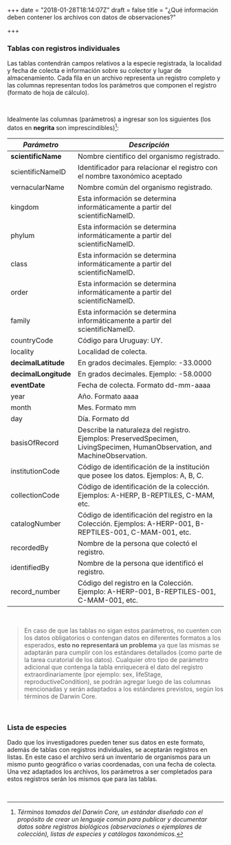 +++
date = "2018-01-28T18:14:07Z"
draft = false
title = "¿Qué información deben contener los archivos con datos de observaciones?"

+++

### Tablas con registros individuales  

Las tablas contendrán campos relativos a la especie registrada, la localidad y fecha de colecta e información sobre su colector y lugar de almacenamiento. Cada fila en un archivo representa un registro completo y las columnas representan todos los parámetros que componen el registro (formato de hoja de cálculo).

<br />

Idealmente las columnas (parámetros) a ingresar son los siguientes (los datos en __negrita__ son imprescindibles)[^1]:  
  

| *Parámetro* | *Descripción* |
|----------------------|-----------------------------------------------------------------------------------------------------------------------------|
| **scientificName** | Nombre científico del organismo registrado. |
| scientificNameID | Identificador para relacionar el registro con el nombre taxonómico aceptado |
| vernacularName | Nombre común del organismo registrado. |
| kingdom | Esta información se determina informáticamente a partir del scientificNameID. |
| phylum | Esta información se determina informáticamente a partir del scientificNameID. |
| class | Esta información se determina informáticamente a partir del scientificNameID. |
| order | Esta información se determina informáticamente a partir del scientificNameID. |
| family | Esta información se determina informáticamente a partir del scientificNameID. |
| countryCode | Código para Uruguay: UY. |
| locality | Localidad de colecta. |
| **decimalLatitude** | En grados decimales. Ejemplo: -33.0000 |
| **decimalLongitude** | En grados decimales. Ejemplo: -58.0000 |
| **eventDate** | Fecha de colecta. Formato dd-mm-aaaa |
| year | Año. Formato aaaa |
| month | Mes. Formato mm |
| day | Día. Formato dd |
| basisOfRecord | Describe la naturaleza del registro. Ejemplos: PreservedSpecimen, LivingSpecimen, HumanObservation, and MachineObservation. |
| institutionCode | Código de identificación de la institución que posee los datos. Ejemplos: A, B, C. |
| collectionCode | Código de identificación de la colección. Ejemplos: A-HERP, B-REPTILES, C-MAM, etc. |
| catalogNumber | Código de identificación del registro en la Colección. Ejemplos: A-HERP-001, B-REPTILES-001, C-MAM-001, etc. |
| recordedBy | Nombre de la persona que colectó el registro. |
| identifiedBy | Nombre de la persona que identificó el registro. |
| record_number | Código del registro en la Colección. Ejemplo: A-HERP-001, B-REPTILES-001, C-MAM-001, etc. |

<br />

>En caso de que las tablas no sigan estos parámetros, no cuenten con los datos obligatorios o contengan datos en diferentes formatos a los esperados, **esto no representará un problema** ya que las mismas se adaptarán para cumplir con los estándares detallados (como parte de la tarea curatorial de los datos). Cualquier otro tipo de parámetro adicional que contenga la tabla enriquecerá el dato del registro extraordinariamente (por ejemplo: sex, lifeStage, reproductiveCondition), se podrán agregar luego de las columnas mencionadas y serán adaptados a los estándares previstos, según los términos de Darwin Core.  

<br />


### Lista de especies 
Dado que los investigadores pueden tener sus datos en este formato, además de tablas con registros individuales, se aceptarán registros en listas. En este caso el archivo será un inventario de organismos para un mismo punto geográfico o varias coordenadas, con una fecha de colecta. Una vez adaptados los archivos, los parámetros a ser completados para estos registros serán los mismos que para las tablas.  

<br />

[^1]: *Términos tomados del Darwin Core, un estándar diseñado con el propósito de crear un lenguaje común para publicar y documentar datos sobre registros biológicos (observaciones o ejemplares de colección), listas de especies y catálogos taxonómicos.* 

